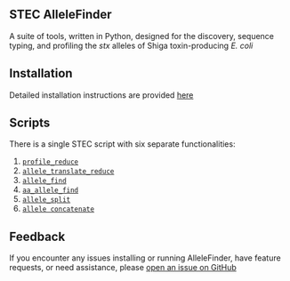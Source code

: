 ## STEC AlleleFinder

A suite of tools, written in Python, designed for the discovery, sequence typing, and profiling the _stx_ alleles of Shiga toxin-producing _E. coli_  

## Installation

Detailed installation instructions are provided [here](https://olc-bioinformatics.github.io/AlleleFinder/installation)

## Scripts

There is a single STEC script with six separate functionalities:

1. [`profile_reduce`](profile_reduce.md)
2. [`allele_translate_reduce`](allele_translate_reduce.md)
3. [`allele_find`](allele_find.md)
4. [`aa_allele_find`](aa_allele_find.md)
5. [`allele_split`](allele_split.md)
6. [`allele concatenate`](allele_concatenate.md)

## Feedback

If you encounter any issues installing or running AlleleFinder, have feature requests, or need assistance, please [open an issue on GitHub](https://github.com/OLC-Bioinformatics/AlleleFinder/issues/new/choose)